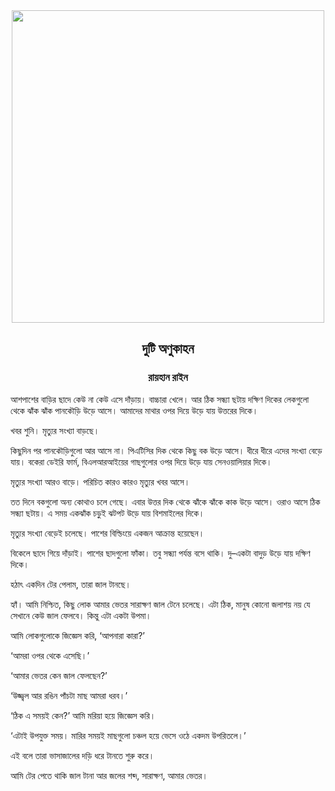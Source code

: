 <div align=center> <img align=center src='../images/prothomalo/দুটি-অণুকাহন@রায়হান-রাইন' width=500px >

<h2 align=center>দুটি অণুকাহন</h4><h3 align=center>রায়হান রাইন</h3></div>

আশপাশের বাড়ির ছাদে কেউ না কেউ এসে দাঁড়ায়। বাচ্চারা খেলে। আর ঠিক সন্ধ্যা ছটায় দক্ষিণ দিকের লেকগুলো থেকে ঝাঁক ঝাঁক পানকৌড়ি উড়ে আসে। আমাদের মাথার ওপর দিয়ে উড়ে যায় উত্তরের দিকে।

খবর শুনি। মৃত্যুর সংখ্যা বাড়ছে।

কিছুদিন পর পানকৌড়িগুলো আর আসে না। পিএটিসির দিক থেকে কিছু বক উড়ে আসে। ধীরে ধীরে এদের সংখ্যা বেড়ে যায়। বকেরা ডেইরি ফার্ম, বিএলআরআইয়ের গাছগুলোর ওপর দিয়ে উড়ে যায় সেনওয়ালিয়ার দিকে।

মৃত্যুর সংখ্যা আরও বাড়ে। পরিচিত কারও কারও মৃত্যুর খবর আসে।

তত দিনে বকগুলো অন্য কোথাও চলে গেছে। এবার উত্তর দিক থেকে ঝাঁকে ঝাঁকে কাক উড়ে আসে। ওরাও আসে ঠিক সন্ধ্যা ছটায়। এ সময় একঝাঁক চড়ুই ঝটপট উড়ে যায় বিশমাইলের দিকে।

মৃত্যুর সংখ্যা বেড়েই চলেছে। পাশের বিল্ডিংয়ে একজন আক্রান্ত হয়েছেন।

বিকেলে ছাদে গিয়ে দাঁড়াই। পাশের ছাদগুলো ফাঁকা। তবু সন্ধ্যা পর্যন্ত বসে থাকি। দু–একটা বাদুড় উড়ে যায় দক্ষিণ দিকে।

হঠাৎ একদিন টের পেলাম, তারা জাল টানছে।

হ্যাঁ। আমি নিশ্চিত, কিছু লোক আমার ভেতর সারাক্ষণ জাল টেনে চলেছে। এটা ঠিক, মানুষ কোনো জলাশয় নয় যে সেখানে কেউ জাল ফেলবে। কিন্তু এটা একটা উপমা।

আমি লোকগুলোকে জিজ্ঞেস করি, ‘আপনারা কারা?’

‘আমরা ওপর থেকে এসেছি।’

‘আমার ভেতর কেন জাল ফেলছেন?’

‘উজ্জ্বল আর রঙিন পাঁচটা মাছ আমরা ধরব।’

‘ঠিক এ সময়ই কেন?’ আমি মরিয়া হয়ে জিজ্ঞেস করি।

‘এটাই উপযুক্ত সময়। মারির সময়ই মাছগুলো চঞ্চল হয়ে ভেসে ওঠে একদম উপরিতলে।’

এই বলে তারা ভাসাজালের দড়ি ধরে টানতে শুরু করে।

আমি টের পেতে থাকি জাল টানা আর জলের শব্দ, সারাক্ষণ, আমার ভেতর।

